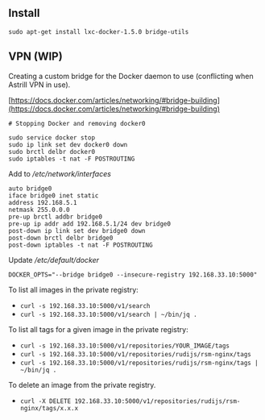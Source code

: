 ## Install

    sudo apt-get install lxc-docker-1.5.0 bridge-utils

## VPN (WIP)

Creating a custom bridge for the Docker daemon to use (conflicting when Astrill VPN in use).

[https://docs.docker.com/articles/networking/#bridge-building](https://docs.docker.com/articles/networking/#bridge-building)

    # Stopping Docker and removing docker0

    sudo service docker stop
    sudo ip link set dev docker0 down
    sudo brctl delbr docker0
    sudo iptables -t nat -F POSTROUTING


Add to */etc/network/interfaces*

    auto bridge0
    iface bridge0 inet static
    address 192.168.5.1
    netmask 255.0.0.0
    pre-up brctl addbr bridge0
    pre-up ip addr add 192.168.5.1/24 dev bridge0
    post-down ip link set dev bridge0 down
    post-down brctl delbr bridge0
    post-down iptables -t nat -F POSTROUTING

Update */etc/default/docker*

    DOCKER_OPTS="--bridge bridge0 --insecure-registry 192.168.33.10:5000"

To list all images in the private registry:

- `curl -s 192.168.33.10:5000/v1/search`
- `curl -s 192.168.33.10:5000/v1/search | ~/bin/jq .`

To list all tags for a given image in the private registry:

- `curl -s 192.168.33.10:5000/v1/repositories/YOUR_IMAGE/tags`
- `curl -s 192.168.33.10:5000/v1/repositories/rudijs/rsm-nginx/tags`
- `curl -s 192.168.33.10:5000/v1/repositories/rudijs/rsm-nginx/tags | ~/bin/jq .`

To delete an image from the private registry.

- `curl -X DELETE 192.168.33.10:5000/v1/repositories/rudijs/rsm-nginx/tags/x.x.x`